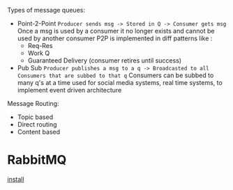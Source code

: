 Types of message queues:
- Point-2-Point
	```Producer sends msg -> Stored in Q -> Consumer gets msg```
	Once a msg is used by a consumer it no longer exists and cannot be used by another consumer
	P2P is implemented in diff patterns like : 
	- Req-Res
	- Work Q
	- Guaranteed Delivery (consumer retires until success)
- Pub Sub 
		```Producer publishes a msg to a q -> Broadcasted to all Consumers that are subbed to that q```
	Consumers can be subbed to many q's at a time
	used for social media systems, real time systems, to implement event driven architecture

Message Routing:
- Topic based
- Direct routing
- Content based

# RabbitMQ
[install](https://www.rabbitmq.com/docs/download)
	